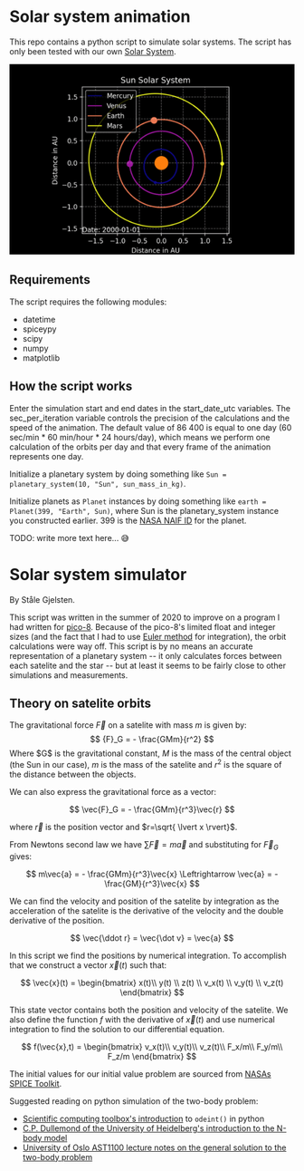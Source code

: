 # Solar system animation

This repo contains a python script to simulate solar systems. The script has only been tested with our own [Solar System](https://en.wikipedia.org/wiki/Solar_System).

![Solar system animation example](solarsystem-sim-example.gif)

## Requirements

The script requires the following modules:

- datetime
- spiceypy
- scipy
- numpy
- matplotlib

## How the script works

Enter the simulation start and end dates in the start_date_utc variables. The sec_per_iteration variable controls the precision of the calculations and the speed of the animation. The default value of 86 400 is equal to one day (60 sec/min \* 60 min/hour \* 24 hours/day), which means we perform one calculation of the orbits per day and that every frame of the animation represents one day.

Initialize a planetary system by doing something like `Sun = planetary_system(10, "Sun", sun_mass_in_kg)`.

Initialize planets as `Planet` instances by doing something like `earth = Planet(399, "Earth", Sun)`, where Sun is the planetary_system instance you constructed earlier. 399 is the [NASA NAIF ID](https://naif.jpl.nasa.gov/pub/naif/toolkit_docs/FORTRAN/req/naif_ids.html) for the planet.

TODO: write more text here... 😅

# Solar system simulator

By Ståle Gjelsten.

This script was written in the summer of 2020 to improve on a program I had written for
[pico-8](https://www.lexaloffle.com/pico-8.php). Because of the pico-8's limited float and
integer sizes (and the fact that I had to use [Euler method](https://en.wikipedia.org/wiki/Euler_method) 
for integration), the orbit calculations were way off. This script is by no means an accurate representation
of a planetary system -- it only calculates forces between each satelite and the star -- but at least
it seems to be fairly close to other simulations and measurements.

## Theory on satelite orbits

The gravitational force $\vec{F}$ on a satelite with mass $m$ is given by:
$$ {F}_G = - \frac{GMm}{r^2} $$
Where \$G\$ is the gravitational constant, $M$ is the mass of the central object (the Sun in our case), 
$m$ is the mass of the satelite and $r^2$ is the square of the distance between the objects.

We can also express the gravitational force as a vector:

$$ \vec{F}_G = - \frac{GMm}{r^3}\vec{r} $$

where $\vec{r}$ is the position vector and $r=\sqrt{ \lvert x \rvert}$.

From Newtons second law we have $\sum{\vec{F}} = m\vec{a}$ and substituting for $\vec{F}_G$ gives:

$$ m\vec{a} = - \frac{GMm}{r^3}\vec{x} \Leftrightarrow \vec{a} = - \frac{GM}{r^3}\vec{x} $$

We can find the velocity and position of the satelite by integration as the acceleration of the satelite
is the derivative of the velocity and the double derivative of the position.

$$ \vec{\ddot r} = \vec{\dot v} = \vec{a} $$

In this script we find the positions by numerical integration. To accomplish that we construct a vector $\vec{x}(t)$ such that:

$$ \vec{x}(t) = \begin{bmatrix} x(t)\\ y(t) \\ z(t) \\ v_x(t) \\ v_y(t) \\ v_z(t) \end{bmatrix} $$

This state vector contains both the position and velocity of the satelite.
We also define the function $f$ with the derivative of $\vec{x}(t)$ and use numerical integration to find the solution
to our differential equation.

$$ f(\vec{x},t) = \begin{bmatrix} v_x(t)\\ v_y(t)\\ v_z(t)\\ F_x/m\\ F_y/m\\ F_z/m \end{bmatrix} $$

The initial values for our initial value problem are sourced from [NASAs SPICE Toolkit](https://naif.jpl.nasa.gov/naif/toolkit.html).

Suggested reading on python simulation of the two-body problem:

- [Scientific computing toolbox's introduction](https://faculty1.coloradocollege.edu/~sburns/toolbox/ODE_II.html) to 
`odeint()` in python
- [C.P. Dullemond of the University of Heidelberg's introduction to the N-body model](http://www.ita.uni-heidelberg.de/~dullemond/lectures/studtage_compastro_2018/Chapter_1.pdf)
- [University of Oslo AST1100 lecture notes on the general solution to the two-body problem](https://www.uio.no/studier/emner/matnat/astro/AST1100/h13/undervisningsmateriale/ast1100-fullstendig.pdf)
